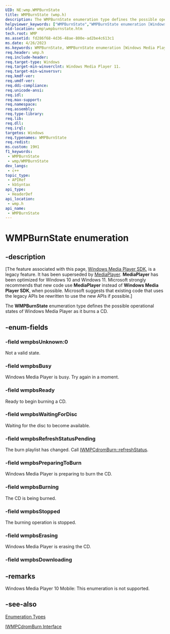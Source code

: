 ```yaml
---
UID: NE:wmp.WMPBurnState
title: WMPBurnState (wmp.h)
description: The WMPBurnState enumeration type defines the possible operational states of Windows Media Player as it burns a CD.
helpviewer_keywords: ["WMPBurnState","WMPBurnState enumeration [Windows Media Player]","wmp.wmpburnstate","wmp/WMPBurnState","wmp/wmpbsBurning","wmp/wmpbsBusy","wmp/wmpbsErasing","wmp/wmpbsPreparingToBurn","wmp/wmpbsReady","wmp/wmpbsRefreshStatusPending","wmp/wmpbsStopped","wmp/wmpbsUnknown","wmp/wmpbsWaitingForDisc","wmpbsBurning","wmpbsBusy","wmpbsErasing","wmpbsPreparingToBurn","wmpbsReady","wmpbsRefreshStatusPending","wmpbsStopped","wmpbsUnknown","wmpbsWaitingForDisc"]
old-location: wmp\wmpburnstate.htm
tech.root: WMP
ms.assetid: fd286f68-4d36-48ae-800e-ad2be4c613c1
ms.date: 4/26/2023
ms.keywords: WMPBurnState, WMPBurnState enumeration [Windows Media Player], wmp.wmpburnstate, wmp/WMPBurnState, wmp/wmpbsBurning, wmp/wmpbsBusy, wmp/wmpbsErasing, wmp/wmpbsPreparingToBurn, wmp/wmpbsReady, wmp/wmpbsRefreshStatusPending, wmp/wmpbsStopped, wmp/wmpbsUnknown, wmp/wmpbsWaitingForDisc, wmpbsBurning, wmpbsBusy, wmpbsErasing, wmpbsPreparingToBurn, wmpbsReady, wmpbsRefreshStatusPending, wmpbsStopped, wmpbsUnknown, wmpbsWaitingForDisc
req.header: wmp.h
req.include-header: 
req.target-type: Windows
req.target-min-winverclnt: Windows Media Player 11.
req.target-min-winversvr: 
req.kmdf-ver: 
req.umdf-ver: 
req.ddi-compliance: 
req.unicode-ansi: 
req.idl: 
req.max-support: 
req.namespace: 
req.assembly: 
req.type-library: 
req.lib: 
req.dll: 
req.irql: 
targetos: Windows
req.typenames: WMPBurnState
req.redist: 
ms.custom: 19H1
f1_keywords:
 - WMPBurnState
 - wmp/WMPBurnState
dev_langs:
 - c++
topic_type:
 - APIRef
 - kbSyntax
api_type:
 - HeaderDef
api_location:
 - wmp.h
api_name:
 - WMPBurnState
---
```


# WMPBurnState enumeration


## -description

\[The feature associated with this page, [Windows Media Player SDK](/windows/win32/wmp/windows-media-player-sdk), is a legacy feature. It has been superseded by [MediaPlayer](/uwp/api/Windows.Media.Playback.MediaPlayer). **MediaPlayer** has been optimized for Windows 10 and Windows 11. Microsoft strongly recommends that new code use **MediaPlayer** instead of **Windows Media Player SDK**, when possible. Microsoft suggests that existing code that uses the legacy APIs be rewritten to use the new APIs if possible.\]

The <b>WMPBurnState</b> enumeration type defines the possible operational states of Windows Media Player as it burns a CD.

## -enum-fields

### -field wmpbsUnknown:0

Not a valid state.

### -field wmpbsBusy

Windows Media Player is busy. Try again in a moment.

### -field wmpbsReady

Ready to begin burning a CD.

### -field wmpbsWaitingForDisc

Waiting for the disc to become available.

### -field wmpbsRefreshStatusPending

The burn playlist has changed. Call <a href="/windows/desktop/api/wmp/nf-wmp-iwmpcdromburn-refreshstatus">IWMPCdromBurn::refreshStatus</a>.

### -field wmpbsPreparingToBurn

Windows Media Player is preparing to burn the CD.

### -field wmpbsBurning

The CD is being burned.

### -field wmpbsStopped

The burning operation is stopped.

### -field wmpbsErasing

Windows Media Player is erasing the CD.

### -field wmpbsDownloading

## -remarks

Windows Media Player 10 Mobile: This enumeration is not supported.

## -see-also

<a href="/windows/desktop/WMP/enumeration-types">Enumeration Types</a>



<a href="/windows/desktop/api/wmp/nn-wmp-iwmpcdromburn">IWMPCdromBurn Interface</a>

